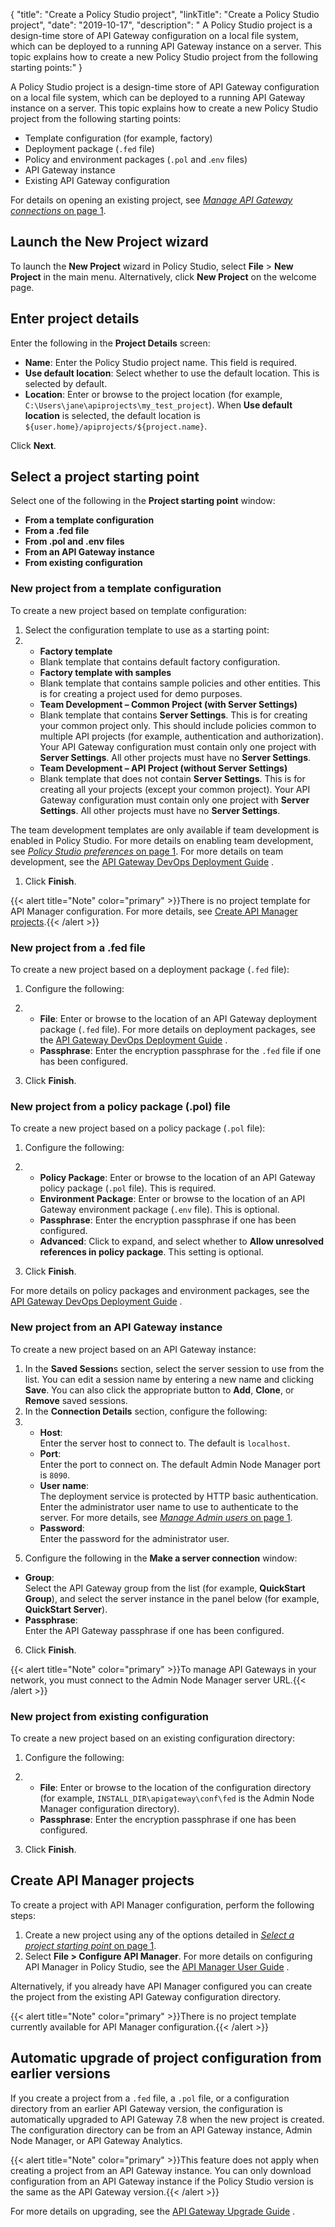 {
"title": "Create a Policy Studio project",
"linkTitle": "Create a Policy Studio project",
"date": "2019-10-17",
"description": " A Policy Studio project is a design-time store of API Gateway configuration on a local file system, which can be deployed to a running API Gateway instance on a server. This topic explains how to create a new Policy Studio project from the following starting points:"
}
﻿

A Policy Studio project is a design-time store of API Gateway configuration on a local file system, which can be deployed to a running API Gateway instance on a server. This topic explains how to create a new Policy Studio project from the following starting points:

-   Template configuration (for example, factory)
-   Deployment package (`.fed` file)
-   Policy and environment packages (`.pol` and .`env` files)
-   API Gateway instance
-   Existing API Gateway configuration

For details on opening an existing project, see [*Manage API Gateway connections* on page 1](general_connection_details.htm).

Launch the New Project wizard
-----------------------------

To launch the **New Project** wizard in Policy Studio, select **File** > **New Project** in the main menu. Alternatively, click **New Project** on the welcome page.

Enter project details
---------------------

Enter the following in the **Project Details** screen:

-   **Name**: Enter the Policy Studio project name. This field is required.
-   **Use default location**: Select whether to use the default location. This is selected by default.
-   **Location**: Enter or browse to the project location (for example, `C:\Users\jane\apiprojects\my_test_project`). When **Use default location** is selected, the default location is `${user.home}/apiprojects/${project.name}`.

Click **Next**.

Select a project starting point
-------------------------------

Select one of the following in the **Project starting point** window:

-   **From a template configuration**
-   **From a .fed file**
-   **From .pol and .env files**
-   **From an API Gateway instance**
-   **From existing configuration**

### New project from a template configuration

To create a new project based on template configuration:

1.  Select the configuration template to use as a starting point:
2.  -   **Factory template**
    -   Blank template that contains default factory configuration.
    -   **Factory template with samples**
    -   Blank template that contains sample policies and other entities. This is for creating a project used for demo purposes.
    -   **Team Development – Common Project (with Server Settings)**
    -   Blank template that contains **Server Settings**. This is for creating your common project only. This should include policies common to multiple API projects (for example, authentication and authorization). Your API Gateway configuration must contain only one project with **Server Settings**. All other projects must have no **Server Settings**.
    -   **Team Development – API Project (without Server Settings)**
    -   Blank template that does not contain **Server Settings**. This is for creating all your projects (except your common project). Your API Gateway configuration must contain only one project with **Server Settings**. All other projects must have no **Server Settings**.

The team development templates are only available if team development is enabled in Policy Studio. For more details on enabling team development, see [*Policy Studio preferences* on page 1](general_ps_settings.htm). For more details on team development, see the
[API Gateway DevOps Deployment Guide](/bundle/APIGateway_77_PromotionGuide_allOS_en_HTML5/)
.

1.  Click **Finish**.

{{< alert title="Note" color="primary" >}}There is no project template for API Manager configuration. For more details, see [Create API Manager projects](#project).{{< /alert >}}

### New project from a .fed file

To create a new project based on a deployment package (`.fed` file):

1.  Configure the following:
2.  -   **File**: Enter or browse to the location of an API Gateway deployment package (`.fed` file). For more details on deployment packages, see the
        [API Gateway DevOps Deployment Guide](/bundle/APIGateway_77_PromotionGuide_allOS_en_HTML5/)
        .
    -   **Passphrase**: Enter the encryption passphrase for the `.fed` file if one has been configured.

3.  Click **Finish**.

### New project from a policy package (.pol) file

To create a new project based on a policy package (`.pol` file):

1.  Configure the following:
2.  -   **Policy Package**: Enter or browse to the location of an API Gateway policy package (`.pol` file). This is required.
    -   **Environment Package**: Enter or browse to the location of an API Gateway environment package (`.env` file). This is optional.
    -   **Passphrase**: Enter the encryption passphrase if one has been configured.
    -   **Advanced**: Click to expand, and select whether to **Allow unresolved references in policy package**. This setting is optional.

3.  Click **Finish**.

For more details on policy packages and environment packages, see the
[API Gateway DevOps Deployment Guide](/bundle/APIGateway_77_PromotionGuide_allOS_en_HTML5/)
.

### New project from an API Gateway instance

To create a new project based on an API Gateway instance:

1.  In the **Saved Session**s section, select the server session to use from the list. You can edit a session name by entering a new name and clicking **Save**. You can also click the appropriate button to **Add**, **Clone**, or **Remove** saved sessions.
2.  In the **Connection Details**
    section, configure the following:
3.  -   **Host**:\
        Enter the server host to connect to. The default is `localhost`.
    -   **Port**:\
        Enter the port to connect on. The default Admin Node Manager port is `8090`.
    -   **User name**:\
        The deployment service is protected by HTTP basic authentication. Enter the administrator user name to use to authenticate to the server. For more details, see [*Manage Admin users* on page 1](../CommonTopics/user_mgmt.htm).
    -   **Password**:\
        Enter the password for the administrator user.

<!-- -->

<!-- -->

5.  Configure the following in the **Make a server connection** window:

-   **Group**:\
    Select the API Gateway group from the list (for example, **QuickStart Group**), and select the server instance in the panel below (for example, **QuickStart Server**).
-   **Passphrase**:\
    Enter the API Gateway passphrase if one has been configured.

6.  Click **Finish**.

{{< alert title="Note" color="primary" >}}To manage API Gateways in your network, you must connect to the Admin Node Manager server URL.{{< /alert >}}

### New project from existing configuration

To create a new project based on an existing configuration directory:

1.  Configure the following:
2.  -   **File**: Enter or browse to the location of the configuration directory (for example, `INSTALL_DIR\apigateway\conf\fed` is the Admin Node Manager configuration directory).
    -   **Passphrase**: Enter the encryption passphrase if one has been configured.

3.  Click **Finish**.

Create API Manager projects
---------------------------

To create a project with API Manager configuration, perform the following steps:

1.  Create a new project using any of the options detailed in [*Select a project starting point* on page 1](#Select).
2.  Select **File > Configure API Manager**. For more details on configuring API Manager in Policy Studio, see the
    [API Manager User Guide](/bundle/APIManager_77_APIMgmtGuide_allOS_en_HTML5/)
    .

Alternatively, if you already have API Manager configured you can create the project from the existing API Gateway configuration directory.

{{< alert title="Note" color="primary" >}}There is no project template currently available for API Manager configuration.{{< /alert >}}

Automatic upgrade of project configuration from earlier versions
----------------------------------------------------------------

If you create a project from a `.fed` file, a `.pol` file, or a configuration directory from an earlier API Gateway version, the configuration is automatically upgraded to API Gateway 7.8 when the new project is created. The configuration directory can be from an API Gateway instance, Admin Node Manager, or API Gateway Analytics.

{{< alert title="Note" color="primary" >}}This feature does not apply when creating a project from an API Gateway instance. You can only download configuration from an API Gateway instance if the Policy Studio version is the same as the API Gateway version.{{< /alert >}}

For more details on upgrading, see the
[API Gateway Upgrade Guide](/bundle/APIGateway_77_UpgradeGuide_allOS_en_HTML5)
.
